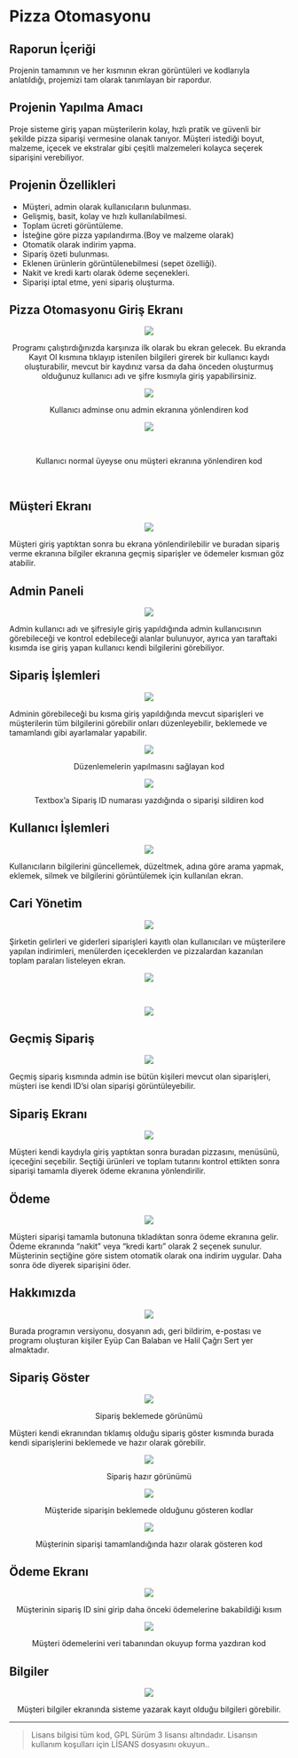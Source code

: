 # Pizza Otomasyonu

## Raporun İçeriği
Projenin tamamının ve her kısmının ekran görüntüleri ve kodlarıyla anlatıldığı, projemizi tam olarak tanımlayan bir rapordur.

## Projenin Yapılma Amacı
Proje sisteme giriş yapan müşterilerin kolay, hızlı pratik ve güvenli bir şekilde pizza siparişi vermesine olanak tanıyor. Müşteri istediği boyut, malzeme, içecek ve ekstralar gibi çeşitli malzemeleri kolayca seçerek siparişini verebiliyor.

## Projenin Özellikleri

* Müşteri, admin olarak kullanıcıların bulunması.
* Gelişmiş, basit, kolay ve hızlı kullanılabilmesi.
* Toplam ücreti görüntüleme.
* İsteğine göre pizza yapılandırma.(Boy ve malzeme olarak)
* Otomatik olarak indirim yapma.
* Sipariş özeti bulunması.
* Eklenen ürünlerin görüntülenebilmesi (sepet özelliği).
* Nakit ve kredi kartı olarak ödeme seçenekleri.
* Siparişi iptal etme, yeni sipariş oluşturma.

## Pizza Otomasyonu Giriş Ekranı
<p align="center">
<img src="https://user-images.githubusercontent.com/42430554/176411573-054a274f-bb70-4e6a-8ff7-0d78db97fd07.png"></p>
<p align="center"> 
  Programı çalıştırdığınızda karşınıza ilk olarak bu ekran gelecek. Bu ekranda Kayıt Ol kısmına tıklayıp istenilen bilgileri girerek bir kullanıcı kaydı oluşturabilir, mevcut bir kaydınız varsa da daha önceden oluşturmuş olduğunuz kullanıcı adı ve şifre kısmıyla giriş yapabilirsiniz.
</p>

<p align="center">
<img src="https://user-images.githubusercontent.com/42430554/136610583-29747aa4-58b5-4e43-90f2-91edf2bd5d86.png"></p>
<p align="center"> 
  Kullanıcı adminse onu admin ekranına yönlendiren kod
</p>

<p align="center">
<img src="https://user-images.githubusercontent.com/42430554/136610603-70d547a1-6377-499e-b06e-2674e5a08c60.png"></p><br/>
<p align="center">
  Kullanıcı normal üyeyse onu müşteri ekranına yönlendiren kod
</p><br/>


## Müşteri Ekranı
<p align="center"> 
<img src="https://user-images.githubusercontent.com/42430554/136611924-13754391-c8c6-411f-a323-ecc1170ed778.jpg"></p>
<p align="left"> 
Müşteri giriş yaptıktan sonra bu ekrana yönlendirilebilir ve buradan sipariş verme ekranına bilgiler ekranına geçmiş siparişler ve ödemeler kısmıan göz atabilir.
</p> 


## Admin Paneli
<p align="center"> 
<img src="https://user-images.githubusercontent.com/42430554/136611952-bd30d5c5-ab32-4ec4-92e7-e2546239ca0b.jpg"></p>
<p align="left"> 
Admin kullanıcı adı ve şifresiyle giriş yapıldığında admin kullanıcısının görebileceği ve kontrol edebileceği alanlar bulunuyor, ayrıca yan taraftaki kısımda ise giriş yapan kullanıcı kendi bilgilerini görebiliyor.
</p> 

## Sipariş İşlemleri
<p align="center"> 
<img src="https://user-images.githubusercontent.com/42430554/136611999-d9657cdc-165d-45a5-9e7a-1cc4928115c1.jpg"></p>
<p align="left"> 
  Adminin görebileceği bu kısma giriş yapıldığında mevcut siparişleri ve müşterilerin tüm bilgilerini görebilir onları düzenleyebilir, beklemede ve tamamlandı gibi ayarlamalar yapabilir.
</p> 

<p align="center"> 
<img src="https://user-images.githubusercontent.com/42430554/136612025-92322353-fc77-40e2-b305-be3c45091f30.png"></p>
<p align="center"> 
  Düzenlemelerin yapılmasını sağlayan kod
</p> 

<p align="center"> 
<img src="https://user-images.githubusercontent.com/42430554/136612040-8a19f876-1300-4972-8b7a-9d8fe00a4386.png"></p>
<p align="center"> 
  Textbox’a Sipariş ID numarası yazdığında o siparişi sildiren kod
</p> 


## Kullanıcı İşlemleri
<p align="center"> 
<img src="https://user-images.githubusercontent.com/42430554/136612078-e7cc7c75-4661-4332-bf4c-b473a59bdc7c.jpg"></p>
<p align="left"> 
Kullanıcıların bilgilerini güncellemek, düzeltmek, adına göre arama yapmak, eklemek, silmek ve bilgilerini görüntülemek için kullanılan ekran.
</p> 

## Cari Yönetim
<p align="center"> 
<img src="https://user-images.githubusercontent.com/42430554/136612114-191c7378-ba12-4e84-afe3-b2118a5778cb.png"></p>
<p align="left"> 
Şirketin gelirleri ve giderleri siparişleri kayıtlı olan kullanıcıları ve müşterilere yapılan indirimleri, menülerden içeceklerden ve pizzalardan kazanılan toplam paraları listeleyen ekran.
</p> 

<p align="center">
<img src="https://user-images.githubusercontent.com/42430554/136612122-674e2002-3bfe-4d56-964f-2f85f5569b2e.png"></p>
<br/>
<p align="center"> 
<img src="https://user-images.githubusercontent.com/42430554/136612129-20ce5a83-0e46-4162-902c-adb9faa3b141.png"></p>

## Geçmiş Sipariş
<p align="center"> 
<img src="https://user-images.githubusercontent.com/42430554/136612154-4352eaac-f543-4372-881e-3a8e58da12c1.jpg"></p>
<p align="left"> 
Geçmiş sipariş kısmında admin ise bütün kişileri mevcut olan siparişleri, müşteri ise kendi ID’si olan siparişi görüntüleyebilir.
</p>

## Sipariş Ekranı
<p align="center"> 
<img src="https://user-images.githubusercontent.com/42430554/136612211-091bfe96-dc38-45cd-9604-293f4ba799b0.jpg"></p>
<p align="left"> 
Müşteri kendi kaydıyla giriş yaptıktan sonra buradan pizzasını, menüsünü, içeceğini seçebilir. Seçtiği ürünleri ve toplam tutarını kontrol ettikten sonra siparişi tamamla diyerek ödeme ekranına yönlendirilir.
</p>

## Ödeme
<p align="center"> 
<img src="https://user-images.githubusercontent.com/42430554/136612233-a07903f1-1fb5-40dd-893e-510da8aea399.png"></p>
<p align="left"> 
Müşteri siparişi tamamla butonuna tıkladıktan sonra ödeme ekranına gelir. Ödeme ekranında “nakit” veya “kredi kartı” olarak 2 seçenek sunulur. Müşterinin seçtiğine göre sistem otomatik olarak ona indirim uygular. Daha sonra öde diyerek siparişini öder.
</p>

## Hakkımızda
<p align="center"> 
<img src="https://user-images.githubusercontent.com/42430554/136612260-6b58374a-4076-4619-9770-5dfabcf585a1.png"></p>
<p align="left"> 
  Burada programın versiyonu, dosyanın adı, geri bildirim, e-postası ve programı oluşturan kişiler Eyüp Can Balaban ve Halil Çağrı Sert yer almaktadır.
</p>

## Sipariş Göster
<p align="center"> 
<img src="https://user-images.githubusercontent.com/42430554/136612306-f80cb69f-0320-43fa-98dc-3335b4dd08ef.jpg"></p>
<p align="center"> 
  Sipariş beklemede görünümü
</p>

<p align="left"> 
Müşteri kendi ekranından tıklamış olduğu sipariş göster kısmında burada kendi siparişlerini beklemede ve hazır olarak görebilir.
</p>

<p align="center"> 
<img src="https://user-images.githubusercontent.com/42430554/136612337-505bae41-6c84-4e5f-b913-a16c23fb892b.jpg"></p>
<p align="center"> 
  Sipariş hazır görünümü
</p>

<p align="center"> 
<img src="https://user-images.githubusercontent.com/42430554/136612359-a2cd92d0-9ed7-4e62-90b1-9a70828fa313.png"></p>
<p align="center"> 
  Müşteride siparişin beklemede olduğunu gösteren kodlar
</p>

<p align="center"> 
<img src="https://user-images.githubusercontent.com/42430554/136612370-5e46d3be-2d94-492c-99e3-a68a115788e1.png"></p>
<p align="center"> 
  Müşterinin siparişi tamamlandığında hazır olarak gösteren kod
</p>

## Ödeme Ekranı
<p align="center"> 
<img src="https://user-images.githubusercontent.com/42430554/136612388-086d42e9-b68a-41de-9bd8-aa32910a8857.png"></p>
<p align="center"> 
  Müşterinin sipariş ID sini girip daha önceki ödemelerine bakabildiği kısım
</p>

<p align="center"> 
<img src="https://user-images.githubusercontent.com/42430554/136612397-b2c6fa82-a816-4bfc-8a9c-ace4462b5c77.png"></p>
<p align="center"> 
  Müşteri ödemelerini veri tabanından okuyup forma yazdıran kod
</p>

## Bilgiler
<p align="center"> 
<img src="https://user-images.githubusercontent.com/42430554/136612426-88d04898-b9d8-4f3a-b196-ed7f3573f891.jpg"></p>
<p align="center"> 
  Müşteri bilgiler ekranında sisteme yazarak kayıt olduğu bilgileri görebilir.
</p>

<hr/>

> Lisans bilgisi tüm kod, GPL Sürüm 3 lisansı altındadır. Lisansın kullanım koşulları için LİSANS dosyasını okuyun..

